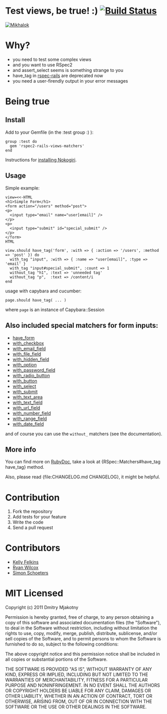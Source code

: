 Test views, be true! :) [![Build Status](http://travis-ci.org/kucaahbe/rspec2-rails-views-matchers.png)](http://travis-ci.org/kucaahbe/rspec2-rails-views-matchers)
=======================

[![Mikhalok](https://github.com/kucaahbe/rspec2-rails-views-matchers/raw/master/mikhalok.jpg)](http://www.myspace.com/lyapis "Lyapis Trubetskoy ska-punk band")

Why?
===

* you need to test some complex views
* and you want to use RSpec2
* and assert\_select seems is something strange to you
* have_tag in [rspec-rails](http://github.com/rspec/rspec-rails) are deprecated now
* you need a user-firendly output in your error messages

Being true
==========

Install
-------

Add to your Gemfile (in the :test group :) ):

    group :test do
      gem 'rspec2-rails-views-matchers'
    end

Instructions for [installing Nokogiri](http://nokogiri.org/tutorials/installing_nokogiri.html).

Usage
-----

Simple example:

    view=<<-HTML
    <h1>Simple Form</h1>
    <form action="/users" method="post">
    <p>
      <input type="email" name="user[email]" />
    </p>
    <p>
      <input type="submit" id="special_submit" />
    </p>
    </form>
    HTML
    
    view.should have_tag('form', :with => { :action => '/users', :method => 'post' }) do
      with_tag "input", :with => { :name => "user[email]", :type => 'email' }
      with_tag "input#special_submit", :count => 1
      without_tag "h1", :text => 'unneeded tag'
      without_tag "p",  :text => /content/i
    end

usage with capybara and cucumber:

    page.should have_tag( ... )

where `page` is an instance of Capybara::Session

Also included special matchers for form inputs:
-----------------------------------------------

- [have\_form](http://rdoc.info/github/kucaahbe/rspec2-rails-views-matchers/master/RSpec/Matchers:have_form)
- [with\_checkbox](http://rdoc.info/github/kucaahbe/rspec2-rails-views-matchers/master/RSpec/Matchers:with_checkbox)
- [with\_email\_field](http://rdoc.info/github/kucaahbe/rspec2-rails-views-matchers/master/RSpec/Matchers:with_email_field)
- [with\_file\_field](http://rdoc.info/github/kucaahbe/rspec2-rails-views-matchers/master/RSpec/Matchers:with_file_field)
- [with\_hidden\_field](http://rdoc.info/github/kucaahbe/rspec2-rails-views-matchers/master/RSpec/Matchers:with_hidden_field)
- [with\_option](http://rdoc.info/github/kucaahbe/rspec2-rails-views-matchers/master/RSpec/Matchers:with_option)
- [with\_password_field](http://rdoc.info/github/kucaahbe/rspec2-rails-views-matchers/master/RSpec/Matchers:with_password_field)
- [with\_radio\_button](http://rdoc.info/github/kucaahbe/rspec2-rails-views-matchers/master/RSpec/Matchers:with_radio_button)
- [with\_button](http://rdoc.info/github/kucaahbe/rspec2-rails-views-matchers/master/RSpec/Matchers:with_button)
- [with\_select](http://rdoc.info/github/kucaahbe/rspec2-rails-views-matchers/master/RSpec/Matchers:with_select)
- [with\_submit](http://rdoc.info/github/kucaahbe/rspec2-rails-views-matchers/master/RSpec/Matchers:with_submit)
- [with\_text\_area](http://rdoc.info/github/kucaahbe/rspec2-rails-views-matchers/master/RSpec/Matchers:with_text_area)
- [with\_text\_field](http://rdoc.info/github/kucaahbe/rspec2-rails-views-matchers/master/RSpec/Matchers:with_text_field)
- [with\_url\_field](http://rdoc.info/github/kucaahbe/rspec2-rails-views-matchers/master/RSpec/Matchers:with_url_field)
- [with\_number\_field](http://rdoc.info/github/kucaahbe/rspec2-rails-views-matchers/master/RSpec/Matchers:with_number_field)
- [with\_range\_field](http://rdoc.info/github/kucaahbe/rspec2-rails-views-matchers/master/RSpec/Matchers:with_range_field)
- [with\_date\_field](http://rdoc.info/github/kucaahbe/rspec2-rails-views-matchers/master/RSpec/Matchers:with_date_field)

and of course you can use the `without_` matchers (see the documentation).

More info
---------

You can find more on [RubyDoc](http://rubydoc.info/github/kucaahbe/rspec2-rails-views-matchers/master/RSpec/Matchers), take a look at {RSpec::Matchers#have\_tag have\_tag} method.

Also, please read {file:CHANGELOG.md CHANGELOG}, it might be helpful.

Contribution
============

1. Fork the repository
2. Add tests for your feature
3. Write the code
4. Send a pull request

Contributors
============

- [Kelly Felkins](http://github.com/kellyfelkins)
- [Ryan Wilcox](http://github.com/rwilcox)
- [Simon Schoeters](https://github.com/cimm)

MIT Licensed
============

Copyright (c) 2011 Dmitry Mjakotny

Permission is hereby granted, free of charge, to any person obtaining a copy of this software and associated documentation files (the "Software"), to deal in the Software without restriction, including without limitation the rights to use, copy, modify, merge, publish, distribute, sublicense, and/or sell copies of the Software, and to permit persons to whom the Software is furnished to do so, subject to the following conditions:

The above copyright notice and this permission notice shall be included in all copies or substantial portions of the Software.

THE SOFTWARE IS PROVIDED "AS IS", WITHOUT WARRANTY OF ANY KIND, EXPRESS OR IMPLIED, INCLUDING BUT NOT LIMITED TO THE WARRANTIES OF MERCHANTABILITY, FITNESS FOR A PARTICULAR PURPOSE AND NONINFRINGEMENT. IN NO EVENT SHALL THE AUTHORS OR COPYRIGHT HOLDERS BE LIABLE FOR ANY CLAIM, DAMAGES OR OTHER LIABILITY, WHETHER IN AN ACTION OF CONTRACT, TORT OR OTHERWISE, ARISING FROM, OUT OF OR IN CONNECTION WITH THE SOFTWARE OR THE USE OR OTHER DEALINGS IN THE SOFTWARE.
